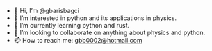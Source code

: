 - 👋 Hi, I’m @gbarisbagci
- 👀 I’m interested in python and its applications in physics.
- 🌱 I’m currently learning python and rust.
- 💞️ I’m looking to collaborate on anything about physics and python.
- 📫 How to reach me: gbb0002@hotmail.com

<!---
gbarisbagci/gbarisbagci is a ✨ special ✨ repository because its `README.md` (this file) appears on your GitHub profile.
You can click the Preview link to take a look at your changes.
--->
